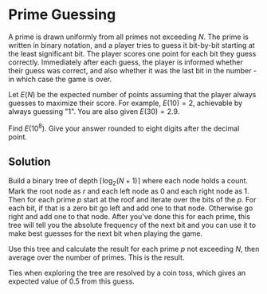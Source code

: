 # Prime Guessing

A prime is drawn uniformly from all primes not exceeding $N$. The prime is written in binary notation, and a player tries to guess it bit-by-bit starting at the least significant bit. The player scores one point for each bit they guess correctly. Immediately after each guess, the player is informed whether their guess was correct, and also whether it was the last bit in the number - in which case the game is over.

Let $E(N)$ be the expected number of points assuming that the player always guesses to maximize their score. For example, $E(10)=2$, achievable by always guessing "1". You are also given $E(30)=2.9$.

Find $E(10^8)$. Give your answer rounded to eight digits after the decimal point.

## Solution

Build a binary tree of depth $\lceil \log_2(N + 1) \rceil$ where each node holds a count. Mark the root node as $r$ and each left node as $0$ and each right node as $1$. Then for each prime $p$ start at the roof and iterate over the bits of the $p$. For each bit, if that is a zero bit go left and add one to that node. Otherwise go right and add one to that node. After you've done this for each prime, this tree will tell you the absolute frequency of the next bit and you can use it to make best guesses for the next bit when playing the game.

Use this tree and calculate the result for each prime $p$ not exceeding $N$, then average over the number of primes. This is the result.

Ties when exploring the tree are resolved by a coin toss, which gives an expected value of 0.5 from this guess.
